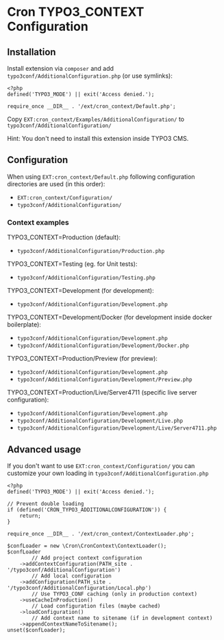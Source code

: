 # Cron TYPO3_CONTEXT Configuration

## Installation

Install extension via `composer` and add `typo3conf/AdditionalConfiguration.php` (or use symlinks):

    <?php
    defined('TYPO3_MODE') || exit('Access denied.');

    require_once __DIR__ . '/ext/cron_context/Default.php';

Copy `EXT:cron_context/Examples/AdditionalConfiguration/` to `typo3conf/AdditionalConfiguration/`

Hint: You don't need to install this extension inside TYPO3 CMS.

## Configuration

When using `EXT:cron_context/Default.php` following configuration directories are used (in this order):

- `EXT:cron_context/Configuration/`
- `typo3conf/AdditionalConfiguration/`

### Context examples

TYPO3_CONTEXT=Production (default):
- `typo3conf/AdditionalConfiguration/Production.php`

TYPO3_CONTEXT=Testing (eg. for Unit tests):
- `typo3conf/AdditionalConfiguration/Testing.php`

TYPO3_CONTEXT=Development (for development):
- `typo3conf/AdditionalConfiguration/Development.php`

TYPO3_CONTEXT=Development/Docker (for development inside docker boilerplate):
- `typo3conf/AdditionalConfiguration/Development.php`
- `typo3conf/AdditionalConfiguration/Development/Docker.php`

TYPO3_CONTEXT=Production/Preview (for preview):
- `typo3conf/AdditionalConfiguration/Development.php`
- `typo3conf/AdditionalConfiguration/Development/Preview.php`

TYPO3_CONTEXT=Production/Live/Server4711 (specific live server configuration):
- `typo3conf/AdditionalConfiguration/Development.php`
- `typo3conf/AdditionalConfiguration/Development/Live.php`
- `typo3conf/AdditionalConfiguration/Development/Live/Server4711.php`

## Advanced usage

If you don't want to use `EXT:cron_context/Configuration/` you can customize your own loading in `typo3conf/AdditionalConfiguration.php`

    <?php
    defined('TYPO3_MODE') || exit('Access denied.');

    // Prevent double loading
    if (defined('CRON_TYPO3_ADDITIONALCONFIGURATION')) {
        return;
    }

    require_once __DIR__ . '/ext/cron_context/ContextLoader.php';

    $confLoader = new \Cron\CronContext\ContextLoader();
    $confLoader
            // Add project context configuration
        ->addContextConfiguration(PATH_site . '/typo3conf/AdditionalConfiguration')
            // Add local configuration
        ->addConfiguration(PATH_site . '/typo3conf/AdditionalConfiguration/Local.php')
            // Use TYPO3_CONF caching (only in production context)
        ->useCacheInProduction()
            // Load configuration files (maybe cached)
        ->loadConfiguration()
            // Add context name to sitename (if in development context)
        ->appendContextNameToSitename();
    unset($confLoader);


